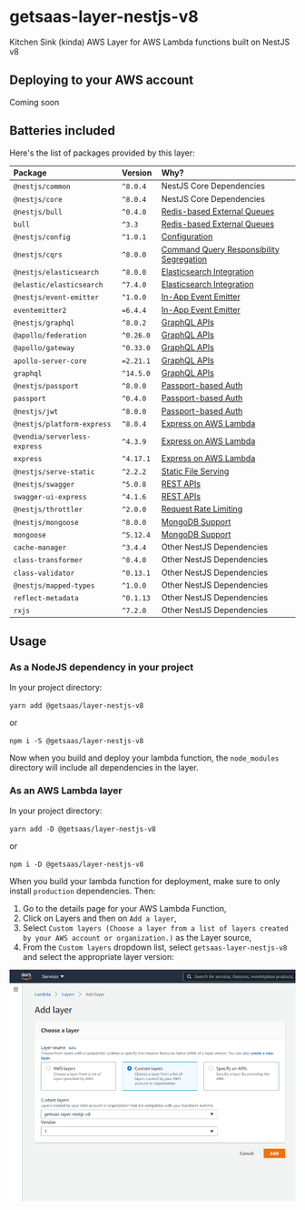 # getsaas-layer-nestjs-v8

Kitchen Sink (kinda) AWS Layer for AWS Lambda functions built on NestJS v8

## Deploying to your AWS account

Coming soon

## Batteries included

Here's the list of packages provided by this layer:

| Package | Version | Why? |
|:--- |:--- |:--- |
| `@nestjs/common` | `^8.0.4` | NestJS Core Dependencies |
| `@nestjs/core` | `^8.0.4` | NestJS Core Dependencies |
| `@nestjs/bull` | `^0.4.0` | [Redis-based External Queues] |
| `bull` | `^3.3` | [Redis-based External Queues] |
| `@nestjs/config` | `^1.0.1` | [Configuration] |
| `@nestjs/cqrs` | `^8.0.0` | [Command Query Responsibility Segregation] |
| `@nestjs/elasticsearch` | `^8.0.0` | [Elasticsearch Integration] |
| `@elastic/elasticsearch` | `^7.4.0` | [Elasticsearch Integration] |
| `@nestjs/event-emitter` | `^1.0.0` | [In-App Event Emitter] |
| `eventemitter2` | `=6.4.4` | [In-App Event Emitter] |
| `@nestjs/graphql` | `^8.0.2` | [GraphQL APIs] |
| `@apollo/federation` | `^0.26.0` | [GraphQL APIs] |
| `@apollo/gateway` | `^0.33.0` | [GraphQL APIs] |
| `apollo-server-core` | `=2.21.1` | [GraphQL APIs] |
| `graphql` | `^14.5.0` | [GraphQL APIs] |
| `@nestjs/passport` | `^8.0.0` | [Passport-based Auth] |
| `passport` | `^0.4.0 ` | [Passport-based Auth] |
| `@nestjs/jwt` | `^8.0.0` | [Passport-based Auth] |
| `@nestjs/platform-express` | `^8.0.4` | [Express on AWS Lambda] |
| `@vendia/serverless-express` | `^4.3.9` | [Express on AWS Lambda] |
| `express` | `^4.17.1` | [Express on AWS Lambda] |
| `@nestjs/serve-static` | `^2.2.2` | [Static File Serving] |
| `@nestjs/swagger` | `^5.0.8` | [REST APIs] |
| `swagger-ui-express` | `^4.1.6` | [REST APIs] |
| `@nestjs/throttler` | `^2.0.0` | [Request Rate Limiting] |
| `@nestjs/mongoose` | `^8.0.0` | [MongoDB Support] |
| `mongoose` | `^5.12.4 ` | [MongoDB Support] |
| `cache-manager` | `^3.4.4` | Other NestJS Dependencies |
| `class-transformer` | `^0.4.0` | Other NestJS Dependencies |
| `class-validator` | `^0.13.1` | Other NestJS Dependencies |
| `@nestjs/mapped-types` | `^1.0.0` | Other NestJS Dependencies |
| `reflect-metadata` | `^0.1.13` | Other NestJS Dependencies |
| `rxjs` | `^7.2.0` | Other NestJS Dependencies |

## Usage

### As a NodeJS dependency in your project

In your project directory:

`yarn add @getsaas/layer-nestjs-v8`

or 

`npm i -S @getsaas/layer-nestjs-v8`

Now when you build and deploy your lambda function, the `node_modules` directory will include all dependencies in the layer.

### As an AWS Lambda layer

In your project directory:

`yarn add -D @getsaas/layer-nestjs-v8`

or 

`npm i -D @getsaas/layer-nestjs-v8`


When you build your lambda function for deployment, make sure to only install `production` dependencies. Then:

1. Go to the details page for your AWS Lambda Function,
2. Click on Layers and then on `Add a layer`,
3. Select `Custom layers (Choose a layer from a list of layers created by your AWS account or organization.)` as the Layer source,
4. From the `Custom layers` dropdown list, select `getsaas-layer-nestjs-v8` and select the appropriate layer version:

![Provide layer ARN](https://raw.githubusercontent.com/getsaas/layer-nestjs-v8/master/img/usage.png "Provide layer ARN screenshot")

[Redis-based External Queues]: https://docs.nestjs.com/techniques/queues
[Elasticsearch Integration]: https://github.com/nestjs/elasticsearch
[Configuration]: https://docs.nestjs.com/techniques/configuration
[Command Query Responsibility Segregation]: https://docs.nestjs.com/recipes/cqrs
[GraphQL APIs]: https://docs.nestjs.com/graphql/quick-start
[REST APIs]: https://docs.nestjs.com/openapi/introduction
[Static File Serving]: https://docs.nestjs.com/recipes/serve-static
[Passport-based Auth]: https://docs.nestjs.com/security/authentication
[Request Rate Limiting]: https://docs.nestjs.com/security/rate-limiting
[MongoDB Support]: https://docs.nestjs.com/recipes/mongodb
[In-App Event Emitter]: https://docs.nestjs.com/techniques/events
[Express on AWS Lambda]: https://www.npmjs.com/package/@vendia/serverless-express